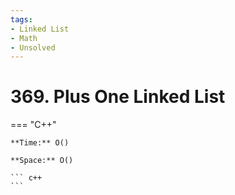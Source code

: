 ```yaml
---
tags:
- Linked List
- Math
- Unsolved
---
```



# 369. Plus One Linked List

=== "C++"

    **Time:** O()

    **Space:** O()

    ``` c++
    ```